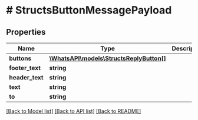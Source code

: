 # # StructsButtonMessagePayload

## Properties

Name | Type | Description | Notes
------------ | ------------- | ------------- | -------------
**buttons** | [**\WhatsAPI\models\StructsReplyButton[]**](StructsReplyButton.md) |  | [optional]
**footer_text** | **string** |  | [optional]
**header_text** | **string** |  | [optional]
**text** | **string** |  | [optional]
**to** | **string** |  | [optional]

[[Back to Model list]](../../README.md#models) [[Back to API list]](../../README.md#endpoints) [[Back to README]](../../README.md)
